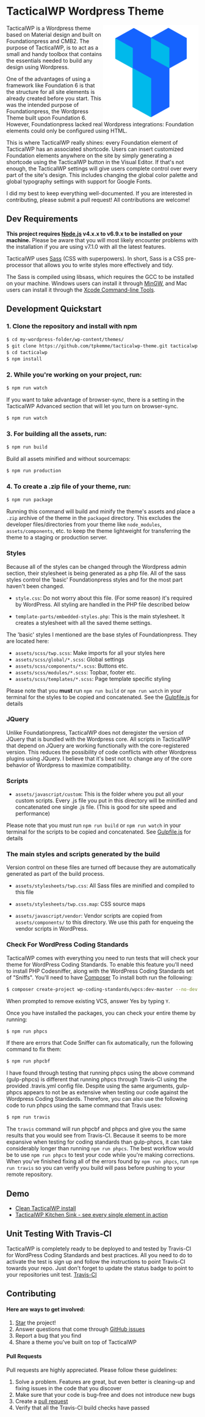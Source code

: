 # TacticalWP Wordpress Theme
<img align="right" src="assets/images/icons/twpicon1.png" width="250" height="250" />

TacticalWP is a Wordpress theme based on Material design and built on Foundationpress and CMB2. The purpose of TacticalWP, is to act as a small and handy toolbox that contains the essentials needed to build any design using Wordpress.

One of the advantages of using a framework like Foundation 6 is that the structure for all site elements is already created before you start.  This was the intended purpose of Foundationpress, the Wordpress Theme built upon Foundation 6.  However, Foundationpress lacked real Wordpress integrations: Foundation elements could only be configured using HTML.

This is where TacticalWP really shines: every Foundation element of TacticalWP has an associated shortcode.  Users can insert customized Foundation elements anywhere on the site by simply generating a shortcode using the TacticalWP button in the Visual Editor.  If that's not enough, the TacticalWP settings will give users complete control over every part of the site's design.  This includes changing the global color palette and global typography settings with support for Google Fonts.

I did my best to keep everything well-documented.  If you are interested in contributing, please submit a pull request!  All contributions are welcome!

## Dev Requirements

**This project requires [Node.js](http://nodejs.org) v4.x.x to v6.9.x to be installed on your machine.** Please be aware that you will most likely encounter problems with the installation if you are using v7.1.0 with all the latest features.

TacticalWP uses [Sass](http://Sass-lang.com/) (CSS with superpowers). In short, Sass is a CSS pre-processor that allows you to write styles more effectively and tidy.

The Sass is compiled using libsass, which requires the GCC to be installed on your machine. Windows users can install it through [MinGW](http://www.mingw.org/), and Mac users can install it through the [Xcode Command-line Tools](http://osxdaily.com/2014/02/12/install-command-line-tools-mac-os-x/).

## Development Quickstart

### 1. Clone the repository and install with npm
```bash
$ cd my-wordpress-folder/wp-content/themes/
$ git clone https://github.com/tpkemme/tacticalwp-theme.git tacticalwp
$ cd tacticalwp
$ npm install
```

### 2. While you're working on your project, run:

```bash
$ npm run watch
```

If you want to take advantage of browser-sync, there is a setting in the TacticalWP
Advanced section that will let you turn on browser-sync.
```bash
$ npm run watch
```

### 3. For building all the assets, run:

```bash
$ npm run build
```

Build all assets minified and without sourcemaps:
```bash
$ npm run production
```

### 4. To create a .zip file of your theme, run:

```bash
$ npm run package
```

Running this command will build and minify the theme's assets and place a `.zip` archive of the theme in the `packaged` directory. This excludes the developer files/directories from your theme like `node_modules`, `assets/components`, etc. to keep the theme lightweight for transferring the theme to a staging or production server.

### Styles

Because all of the styles can be changed through the Wordpress admin section, their stylesheet is being generated as a php file.  All of the sass styles control the 'basic' Foundationpress styles and for the most part haven't been changed.

 * `style.css`: Do not worry about this file. (For some reason) it's required by WordPress. All styling are handled in the PHP file described below

 * `template-parts/embedded-styles.php`: This is the main stylesheet.  It creates a stylesheet with all the saved theme settings.

 The 'basic' styles I mentioned are the base styles of Foundationpress.  They are located here:

 * `assets/scss/twp.scss`: Make imports for all your styles here
 * `assets/scss/global/*.scss`: Global settings
 * `assets/scss/components/*.scss`: Buttons etc.
 * `assets/scss/modules/*.scss`: Topbar, footer etc.
 * `assets/scss/templates/*.scss`: Page template specific styling

Please note that you **must** run `npm run build` or `npm run watch` in your terminal for the styles to be copied and concatenated. See the [Gulpfile.js](https://github.com/tpkemme/tacticalwp-theme/blob/master/gulpfile.js) for details

### JQuery

Unlike Foundationpress, TacticalWP does not deregister the version of JQuery that is bundled with the Wordpress core.  All scripts in TacticalWP that depend on JQuery are working functionally with the core-registered version.  This reduces the possibility of code conflicts with other Wordpress plugins using JQuery.  I believe that it's best not to change any of the core behavior of Wordpress to maximize compatibility.

### Scripts

* `assets/javascript/custom`: This is the folder where you put all your custom scripts. Every .js file you put in this directory will be minified and concatenated one single .js file. (This is good for site speed and performance)

Please note that you must run `npm run build` or `npm run watch` in your terminal for the scripts to be copied and concatenated. See [Gulpfile.js](https://github.com/tpkemme/tacticalwp-theme/blob/master/gulpfile.js) for details

### The main styles and scripts generated by the build

Version control on these files are turned off because they are automatically generated as part of the build process.

* `assets/stylesheets/twp.css`: All Sass files are minified and compiled to this file
* `assets/stylesheets/twp.css.map`: CSS source maps

* `assets/javascript/vendor`: Vendor scripts are copied from `assets/components/` to this directory. We use this path for enqueing the vendor scripts in WordPress.

### Check For WordPress Coding Standards

TacticalWP comes with everything you need to run tests that will check your theme for WordPress Coding Standards. To enable this feature you'll need to install PHP Codesniffer, along with the WordPress Coding Standards set of "Sniffs". You'll need to have [Composer](https://getcomposer.org/) To install both run the following:
```bash
$ composer create-project wp-coding-standards/wpcs:dev-master --no-dev
```
When prompted to remove existing VCS, answer Yes by typing `Y`.

Once you have installed the packages, you can check your entire theme by running:
```bash
$ npm run phpcs
```

If there are errors that Code Sniffer can fix automatically, run the following command to fix them:
```bash
$ npm run phpcbf
```

I have found through testing that running phpcs using the above command (gulp-phpcs) is different that running phpcs through Travis-CI using the provided .travis.yml config file.  Despite using the same arguments, gulp-phpcs appears to not be as extensive when testing our code against the Wordpress Coding Standards.  Therefore, you can also use the following code to run phpcs using the same command that Travis uses:
```bash
$ npm run travis
```
The `travis` command will run phpcbf and phpcs and give you the same results that you would see from Travis-CI.  Because it seems to be more expansive when testing for coding standards than gulp-phpcs, it can take considerably longer than running `npm run phpcs`.  The best workflow would be to use `npm run phpcs` to test your code while you're making corrections.  When you've finished fixing all of the errors found by `npm run phpcs`, run `npm run travis` so you can verify you build will pass before pushing to your remote repository.

## Demo

* [Clean TacticalWP install](https://tacticalwp.com/)
* [TacticalWP Kitchen Sink - see every single element in action](https://tacticalwp.com/features/)

## Unit Testing With Travis-CI

TacticalWP is completely ready to be deployed to and tested by Travis-CI for WordPress Coding Standards and best practices. All you need to do to activate the test is sign up and follow the instructions to point Travis-CI towards your repo. Just don't forget to update the status badge to point to your repositories unit test.
[Travis-CI](https://travis-ci.org/)

## Contributing
#### Here are ways to get involved:

1. [Star](https://github.com/tpkemme/tacticalwp-theme/stargazers) the project!
2. Answer questions that come through [GitHub issues](https://github.com/tpkemme/tacticalwp-theme/issues)
3. Report a bug that you find
4. Share a theme you've built on top of TacticalWP

#### Pull Requests

Pull requests are highly appreciated. Please follow these guidelines:

1. Solve a problem. Features are great, but even better is cleaning-up and fixing issues in the code that you discover
2. Make sure that your code is bug-free and does not introduce new bugs
3. Create a [pull request](https://help.github.com/articles/creating-a-pull-request)
4. Verify that all the Travis-CI build checks have passed
